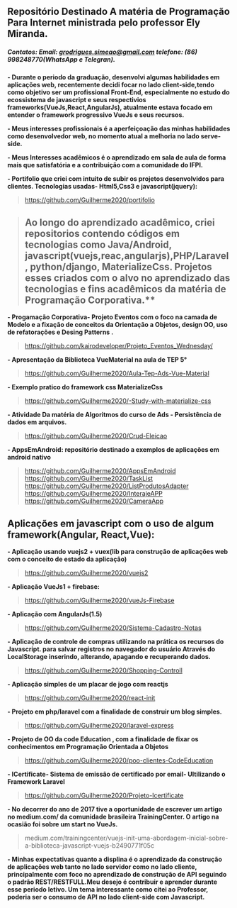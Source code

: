 
## Repositório Destinado A matéria de Programação Para Internet  ministrada pelo professor Ely Miranda.


##### Contatos:   Email: grodrigues.simeao@gmail.com  telefone: (86) 998248770(WhatsApp e Telegran).

**-  Durante o periodo da graduação, desenvolvi algumas habilidades  em aplicações web, recentemente decidi focar no lado   client-side,tendo como objetivo ser um profissional Front-End, especialmente no estudo do ecossistema de javascript e seus respectivios frameworks(VueJs,React,AngularJs), atualmente estava focado  em entender  o framework progressivo VueJs e seus recursos.**

**- Meus interesses  profissionais é a aperfeiçoação das minhas habilidades como desenvolvedor web, no momento atual a melhoria no lado  serve-side.**

**- Meus Interesses acadêmicos é o aprendizado em sala de aula de forma mais que satisfatória e a contribuição com a comunidade do IFPI.**

**- Portifolio que criei com intuito de subir os projetos desenvolvidos para clientes. Tecnologias usadas- Html5,Css3 e javascript(jquery):**   

> https://github.com/Guilherme2020/portifolio

>##  Ao longo do aprendizado acadêmico, criei  repositorios contendo códigos em tecnologias como Java/Android, javascript(vuejs,reac,angularjs),PHP/Laravel, python/django,  MaterializeCss. Projetos esses criados com o alvo no aprendizado das tecnologias e fins acadêmicos da matéria de Programação Corporativa.**

**- Progamação Corporativa- Projeto Eventos com o foco na camada de Modelo e a fixação de conceitos da Orientação a Objetos, design OO, uso de refatorações e Desing Patterns .**         

> https://github.com/kairodeveloper/Projeto_Eventos_Wednesday/


**- Apresentação da Biblioteca VueMaterial  na aula de TEP 5°**


> https://github.com/Guilherme2020/Aula-Tep-Ads-Vue-Material


**- Exemplo pratico do  framework css  MaterializeCss**


> https://github.com/Guilherme2020/-Study-with-materialize-css


**- Atividade Da matéria de Algoritmos do curso de Ads - Persistência de dados em arquivos.**


> https://github.com/Guilherme2020/Crud-Eleicao


**- AppsEmAndroid: repositório destinado a exemplos de aplicações em android nativo**


>    https://github.com/Guilherme2020/AppsEmAndroid  
>    https://github.com/Guilherme2020/TaskList
>    https://github.com/Guilherme2020/ListProdutosAdapter
>    https://github.com/Guilherme2020/InterajeAPP  
>    https://github.com/Guilherme2020/CameraApp


## Aplicações em javascript com  o uso de algum framework(Angular, React,Vue):



**- Aplicação usando vuejs2 + vuex(lib para construção de aplicações web com o  conceito de estado da aplicação)**


>  https://github.com/Guilherme2020/vuejs2


**- Aplicação VueJs1 + firebase:**

>  https://github.com/Guilherme2020/vueJs-Firebase  


**- Aplicação com AngularJs(1.5)**

>  https://github.com/Guilherme2020/Sistema-Cadastro-Notas


**- Aplicação de controle de compras utilizando na prática os recursos do Javascript. para salvar registros no navegador do usuário Através do LocalStorage inserindo, alterando, apagando e recuperando dados.**       

>  https://github.com/Guilherme2020/Shopping-Controll


**- Aplicação simples de um placar de jogo com reactjs**  

>  https://github.com/Guilherme2020/react-init


**- Projeto em php/laravel com a finalidade de construir um blog simples.**

>  https://github.com/Guilherme2020/laravel-express


**- Projeto de OO da code Education , com a finalidade de fixar os conhecimentos  em Programação Orientada a Objetos**      

>  https://github.com/Guilherme2020/poo-clientes-CodeEducation


**- ICertificate- Sistema de emissão de certificado por email- Ultilizando o Framework Laravel**


> https://github.com/Guilherme2020/Projeto-Icertificate    


**- No decorrer do ano de 2017 tive a oportunidade de escrever um artigo no medium.com/ da comunidade brasileira TrainingCenter. O artigo na ocasião foi sobre um start  no  VueJs.**

>    medium.com/trainingcenter/vuejs-init-uma-abordagem-inicial-sobre-a-biblioteca-javascript-vuejs-b2490771f05c


**- Minhas expectativas quanto a displina é o aprendizado da construção de aplicações web   tanto no lado servidor como no lado cliente, principalmente com foco no aprendizado de construção de API seguindo o padrão REST/RESTFULL.Meu  desejo é contribuir e aprender durante esse periodo letivo.
Um tema interessante como citei ao Professor, poderia ser o  consumo de API  no lado client-side com Javascript.**
